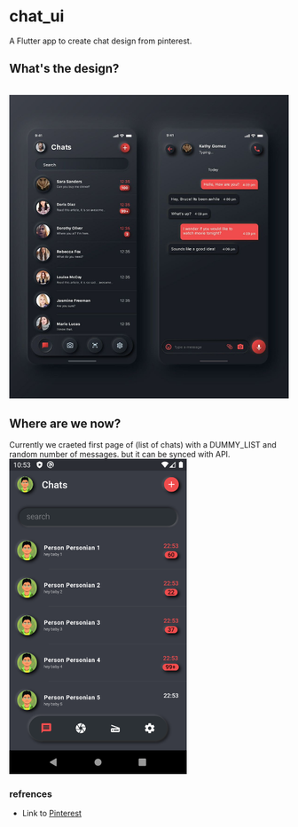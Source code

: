 # chat_ui

A Flutter app to create chat design from pinterest.

## What's the design?
<br>
<img src="./screenshots/design.jpeg" width="640">

## Where are we now?
Currently we craeted first page of (list of chats) with a DUMMY_LIST and random number of messages. but it can be synced with API.
<br>
<img src="./screenshots/screenshot1.png" width="320">

### refrences
- Link to [Pinterest](https://www.pinterest.com/pin/4785143343926955/)
